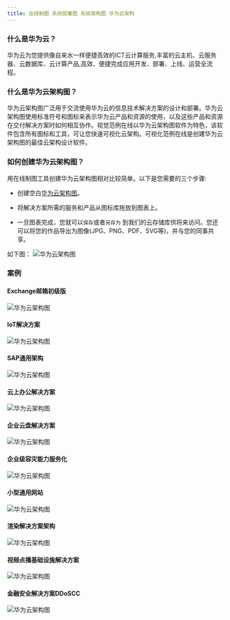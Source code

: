 ```yaml
---
title: 在线制图 系统部署图 系统架构图 华为云架构
---
```

### 什么是华为云？

华为云为您提供像自来水一样便捷高效的ICT云计算服务,丰富的云主机、云服务器、云数据库、云计算产品,高效、便捷完成应用开发、部署、上线、运营全流程。

### 什么是华为云架构图？

华为云架构图广泛用于交流使用华为云的信息技术解决方案的设计和部署。华为云架构图使用标准符号和图标来表示华为云产品和资源的使用，以及这些产品和资源在交付解决方案时如何相互协作。视觉范例在线以华为云架构图软件为特色，该软件包含所有图标和工具，可让您快速可视化云架构。可视化范例在线是创建华为云架构图的最佳云架构设计软件。

### 如何创建华为云架构图？

用在线制图工具创建华为云架构图相对比较简单。以下是您需要的三个步骤:


- 创建空白[华为云架构图](https://www.freedgo.com/draw-index.html?libs=huawei;general;basic;arrows2 "华为云架构图")。 

- 将解决方案所需的服务和产品从图标库拖放到图表上。

- 一旦图表完成，您就可以`保存`或者`另存为` 到我们的云存储库供将来访问。您还可以将您的作品导出为图像(JPG、PNG、PDF、SVG等)，并与您的同事共享。

如下图：
![华为云架构图](https://www.freedgo.com/public/themes/freedgo/huawei.png "华为云架构图")



### 案例

#### Exchange邮箱初级版
![华为云架构图](https://www.freedgo.com/public/themes/freedgo/huawei/Exchange邮箱初级版.png "Exchange邮箱初级版")
#### IoT解决方案
![华为云架构图](https://www.freedgo.com/public/themes/freedgo/huawei/IoT解决方案.png "IoT解决方案")  
#### SAP通用架构
![华为云架构图](https://www.freedgo.com/public/themes/freedgo/huawei/SAP通用架构.png "SAP通用架构")
#### 云上办公解决方案
![华为云架构图](https://www.freedgo.com/public/themes/freedgo/huawei/云上办公解决方案.png "云上办公解决方案")
#### 企业云盘解决方案
![华为云架构图](https://www.freedgo.com/public/themes/freedgo/huawei/企业云盘解决方案.png "企业云盘解决方案")
#### 企业级容灾能力服务化
![华为云架构图](https://www.freedgo.com/public/themes/freedgo/huawei/企业级容灾能力服务化.png "企业级容灾能力服务化")
#### 小型通用网站
![华为云架构图](https://www.freedgo.com/public/themes/freedgo/huawei/小型通用网站.png "小型通用网站")
#### 渲染解决方案架构
![华为云架构图](https://www.freedgo.com/public/themes/freedgo/huawei/渲染解决方案架构.png "渲染解决方案架构")
#### 视频点播基础设施解决方案
![华为云架构图](https://www.freedgo.com/public/themes/freedgo/huawei/视频点播基础设施解决方案.png "视频点播基础设施解决方案")
#### 金融安全解决方案DDoSCC
![华为云架构图](https://www.freedgo.com/public/themes/freedgo/huawei/金融安全解决方案DDoSCC.png "金融安全解决方案DDoSCC")

 
